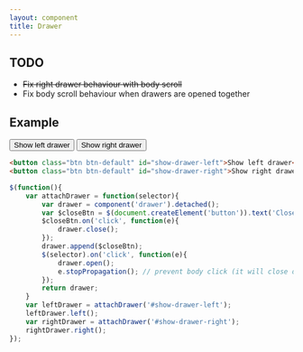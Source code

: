 ```yaml
---
layout: component
title: Drawer
---
```


## TODO

* <del>Fix right drawer behaviour with body scroll</del>
* Fix body scroll behaviour when drawers are opened together

## Example

<button class="btn btn-default" id="show-drawer-left">Show left drawer</button>
<button class="btn btn-default" id="show-drawer-right">Show right drawer</button>
<script>
$(function(){
	var attachDrawer = function(selector){
		var drawer = component('drawer').detached();
		var $closeBtn = $(document.createElement('button')).text('Close drawer');
		$closeBtn.on('click', function(e){
			drawer.close();
		});
		drawer.append($closeBtn);
		$(selector).on('click', function(e){
			drawer.open();
			e.stopPropagation(); // prevent body click (it will close drawer)
		});
		return drawer;
	}
	var leftDrawer = attachDrawer('#show-drawer-left');
	leftDrawer.left();
	var rightDrawer = attachDrawer('#show-drawer-right');
	rightDrawer.right();
});
</script>

```html
<button class="btn btn-default" id="show-drawer-left">Show left drawer</button>
<button class="btn btn-default" id="show-drawer-right">Show right drawer</button>
```

```js
$(function(){
	var attachDrawer = function(selector){
		var drawer = component('drawer').detached();
		var $closeBtn = $(document.createElement('button')).text('Close drawer');
		$closeBtn.on('click', function(e){
			drawer.close();
		});
		drawer.append($closeBtn);
		$(selector).on('click', function(e){
			drawer.open();
			e.stopPropagation(); // prevent body click (it will close drawer)
		});
		return drawer;
	}
	var leftDrawer = attachDrawer('#show-drawer-left');
	leftDrawer.left();
	var rightDrawer = attachDrawer('#show-drawer-right');
	rightDrawer.right();
});
```
